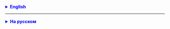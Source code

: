 <details style="margin-top: 16px">
  <summary style="cursor: pointer; color: blue;"><b>English</b></summary>

## Inheritance:

**Inheritance** is like inheritance in real life, for example when a child inherits some traits from his
parents. In programming, this means that one class can inherit the properties and methods of another class.
For example, we have a class "Fruit" and we create a subclass "Apple". An apple automatically inherits the properties of
the fruit,
such as color and weight.

Example:

```java
class Fruit {
    String color;
    double weight;
}

class Apple extends Fruit {
    // We automatically inherit the color and weight from the Fruit class
    String variety;
}

class Banana extends Fruit {
    // We automatically inherit the color and weight from the Fruit class
    String variety;
}
```

![img.png](img.png)

### Overriding methods in subclasses:

**Method overriding** is like changing the rules of the game. If we have a method in the superclass, we can
override it in a subclass to make it specific to that subclass. This allows us to use
same method name, but with different actions for different classes.

Imagine that we have Animals, all animals can reproduce sound. But each animal does this differently.
For example, a cat makes “meow-meow”, a dog “woof-woof”.

**Animal** is the parent class for all animals.
**Dog** is a subclass representing a dog.
**Cat** is a subclass representing a cat.
**makeSound()** - method that outputs the sound made by an animal

Example:

![img_2.png](img_2.png)

```java
public class Animal { // parent class for all animals

    void makeSound() {
        System.out.println("Animal sound, not sure which one"); // outputs the sound made by the animal
    }
}

public class Dog extends Animal { // subclass representing a dog

}

public class Cat extends Animal { // subclass representing a cat

}
```

````java
public class Main {

    public static void main(String[] args) {
        Dog dog = new Dog();
        dog.makeSound(); // The sound of an animal, it’s not clear which one

        Cat dog = new Cat();
        Cat.makeSound(); // The sound of an animal, it’s not clear which one
    }
}
````

In this example, the dog and cat will be able to play sound, but only as defined in the parent class.
Because every time we use the `makeSound()` method, no matter what type, “Sound” will always be output to the console
animal, it’s not clear which one.”

But we said that the cat should reproduce “meow-meow”, and the dog “woof-woof”. Those. play the sound `makeSound()` but
already in my own way.

```java
public class Animal {

    public void makeSound() {
        System.out.println("Animal sound, not sure which one");
    }
}

public class Dog extends Animal {

    @Override // overridden super class method
    public void makeSound() {
        System.out.println("Woof-woof!"); // specified the behavior of the method for the Dog class
    }
}

public class Cat extends Animal {

    @Override // overridden super class method
    public void makeSound() {
        System.out.println("Meow meow!"); // specified the behavior of the method for the Cat class
    }
}
```

![img_3.png](img_3.png)

This code overrides the parent `makeSound()` method in each descendant class. What allows animals
reproduce the correct sounds.

````java
public class Main {

    public static void main(String[] args) {
        Dog dog = new Dog();
        dog.makeSound(); //  Bow-wow!

        Cat dog = new Cat();
        Cat.makeSound(); //  Meow meow!
    }
}
````

## Cast:

**Typecasting** is like turning one thing into another. In Java, this may be needed when we have an object
one class, but we want to use it as an object of another class. This may be explicit or implicit.

Let's look at the example of dogs and cats to better understand type casting.

We have a class hierarchy:

1. `Animal` - parent class for all animals.
2. `Dog` is a subclass representing a dog.
3. `Cat` is a subclass representing a cat.

Each class has a `makeSound()` method that outputs the sound the animal makes.

![img_3.png](img_3.png)

Now let's look at type casting:

```java
Animal animal1=new Dog(); // Implicit type cast, dog becomes animal
        Animal animal2=new Cat(); // Implicit type cast, cat becomes animal

        Dog dog=(Dog)animal1; // Explicit type cast, animal becomes dog
        Cat cat=(Cat)animal2; // Explicit type cast, animal becomes cat
```

In this example:

1. `animal1` and `animal2` are variables of type `Animal`, but they contain objects `Dog` and `Cat`. This is an implicit
   type cast because we are "narrowing down" the types.

2. `dog` and `cat` are variables of type `Dog` and `Cat`, but we explicitly specify the types to be cast. We "extend"
   types back to subclasses.

Now we can call the `makeSound()` method on each variable:

```java
animal1.makeSound(); // Outputs: Woof-woof!
        animal2.makeSound(); // Outputs: Meow-meow!
        dog.makeSound(); // Outputs: Woof-woof!
        cat.makeSound(); // Outputs: Meow-meow!
```

Type casting allows us to work with objects of different classes in the hierarchy and use their specific methods when
necessary.

### Upward and downward type casting:

1. **Upcasting**:
    - This is a casting of an object to its superclass or interface.
    - Occurs automatically (implicitly).
    - This is a safe cast because the object can always be treated as an object of its superclass.

An example of an ascending cast:

```java
Cat cat=new Cat();
        Animal animal=cat; // Upcast, cat automatically becomes an Animal object.
```

2. **Downcasting**:
    - This is the casting of an object to its subclass after an upward cast.
    - Occurs using the `(Type)` type cast operator and may throw a `ClassCastException` if the object cannot be cast to
      the specified type.
    - This is a riskier cast and requires type checking before performing the cast.

Downcast example:

```java
Animal animal=new Cat(); // Ascending cast
        Cat cat=(Cat)animal; // Downcast, requires explicit type cast
```

Thus, an upward cast is usually safe and automatic, but a downcast can cause an error and requires an explicit type cast
and type checking before it is performed.

### Errors when casting types:

Type casting errors and the differences between upward and downward casting are important aspects of working with type
casting in Java. Let's take a closer look at these concepts.

1. **ClassCastException**:
    - This exception occurs when an attempt is made to perform an invalid type cast.
    - For example, if we have an `Animal` object that is actually a `Cat` object, and we try to explicitly cast it to
      the `Dog` type, it will throw a `ClassCastException`.

Example:

```java
Animal animal=new Cat();
        Dog dog=(Dog)animal; // Will throw a ClassCastException because animal is not actually a Dog object.
```

To avoid such errors, you should always perform type checking using the `instanceof` operator before casting the type.

Type checking example:

```java
Animal animal=new Cat();
        if(animal instanceof Dog){
        Dog dog=(Dog)animal; // This code will only run if animal is a Dog object.
        }
```

</details>

<hr>

<details style="margin-top: 16px">
  <summary style="cursor: pointer; color: blue;"><b>На русском</b></summary>

## Наследование:

**Наследование** - это как наследование в реальной жизни, например, когда ребенок наследует некоторые черты от своих
родителей. В программировании, это означает, что один класс может наследовать свойства и методы другого класса.
Например, у нас есть класс "Фрукт", и мы создаем подкласс "Яблоко". Яблоко автоматически наследует свойства фрукта,
такие как цвет и вес.

Пример:

```java
class Fruit {
    String color;
    double weight;
}

class Apple extends Fruit {
    // Мы автоматически наследуем цвет и вес из класса Fruit
    String variety;
}

class Banana extends Fruit {
    // Мы автоматически наследуем цвет и вес из класса Fruit
    String variety;
}
```

![img.png](img.png)

### Переопределение методов в подклассах:

**Переопределение методов** - это как изменение правил игры. Если у нас есть метод в суперклассе, мы можем
переопределить его в подклассе, чтобы сделать его специфичным для этого подкласса. Это позволяет нам использовать
одинаковое имя метода, но с разными действиями для разных классов.

Представьте что у нас есть Животные, все животные могут воспроизводить звук. Но каждое животное делает это по разному.
К примеру кошка делает "мяу-мяу", собачка "гав-гав".

**Animal** - родительский класс для всех животных.
**Dog** - подкласс, представляющий собаку.
**Cat** - подкласс, представляющий кошку.
**makeSound()** - метод который выводит звук, издаваемый животным

Пример:

![img_2.png](img_2.png)

```java
public class Animal { // родительский класс для всех животных

    void makeSound() {
        System.out.println("Звук животного, не понятно какой"); // выводит звук, издаваемый животным
    }
}

public class Dog extends Animal { // подкласс, представляющий собаку

}

public class Cat extends Animal { // подкласс, представляющий кошку

}
```

````java
public class Main {

    public static void main(String[] args) {
        Dog dog = new Dog();
        dog.makeSound(); //  Звук животного, не понятно какой

        Cat dog = new Cat();
        Cat.makeSound(); //  Звук животного, не понятно какой        
    }
}
````

В этом примере собака и кошка будут уметь воспроизводить звук, но только так как это опрделено в родительском классе.
Т.к. каждый раз когда мы возовим метод `makeSound()` не важно у какого типа, всегда будет выведенно в коносль "Звук
животного, не понятно какой".

Но мы сказали что кошка должна воспроизводить "мяу-мяу", а собачка "гав-гав". Т.е. вопроизводить звук `makeSound()` но
уже по свойму.

```java
public class Animal {

    public void makeSound() {
        System.out.println("Звук животного, не понятно какой");
    }
}

public class Dog extends Animal {

    @Override // переопределили метод супер класса
    public void makeSound() {
        System.out.println("Гав-гав!");  // указали поведение метода для класса Dog
    }
}

public class Cat extends Animal {

    @Override // переопределили метод супер класса
    public void makeSound() {
        System.out.println("Мяу-мяу!"); // указали поведение метода для класса Cat
    }
}
```

![img_3.png](img_3.png)

Этот код переопределяет в каждом классе наследнике родительский метод `makeSound()`. Что позволяет животным
воспроизводить верные звуки.

````java
public class Main {

    public static void main(String[] args) {
        Dog dog = new Dog();
        dog.makeSound(); //  Гав-гав!

        Cat dog = new Cat();
        Cat.makeSound(); //  Мяу-мяу!        
    }
}
````

## Приведение типов:

**Приведение типов** - это как превращение одной вещи в другую. В Java, это может быть нужно, когда у нас есть объект
одного класса, но мы хотим его использовать как объект другого класса. Это может быть явным или неявным.

Давайте рассмотрим пример с собачками и кошками, чтобы лучше понять приведение типов.

У нас есть иерархия классов:

1. `Animal` - родительский класс для всех животных.
2. `Dog` - подкласс, представляющий собаку.
3. `Cat` - подкласс, представляющий кошку.

Каждый класс имеет метод `makeSound()`, который выводит звук, издаваемый животным.

![img_3.png](img_3.png)

Теперь давайте рассмотрим приведение типов:

```java
Animal animal1=new Dog(); // Неявное приведение типа, собака становится животным
        Animal animal2=new Cat(); // Неявное приведение типа, кошка становится животным

        Dog dog=(Dog)animal1; // Явное приведение типа, животное становится собакой
        Cat cat=(Cat)animal2; // Явное приведение типа, животное становится кошкой
```

В этом примере:

1. `animal1` и `animal2` - это переменные типа `Animal`, но они содержат объекты `Dog` и `Cat`. Это неявное приведение
   типов, так как мы "сужаем" типы.

2. `dog` и `cat` - это переменные типа `Dog` и `Cat`, но мы явно указываем типы для приведения. Мы "расширяем" типы
   обратно к подклассам.

Теперь мы можем вызвать метод `makeSound()` для каждой переменной:

```java
animal1.makeSound(); // Выведет: Гав-гав!
        animal2.makeSound(); // Выведет: Мяу-мяу!
        dog.makeSound();     // Выведет: Гав-гав!
        cat.makeSound();     // Выведет: Мяу-мяу!
```

Приведение типов позволяет нам работать с объектами разных классов в иерархии и использовать их специфические методы,
когда это необходимо.

### Восходящее и нисходящее приведение типов:

1. **Восходящее приведение (Upcasting)**:
    - Это приведение объекта к его суперклассу или интерфейсу.
    - Происходит автоматически (неявно).
    - Это безопасное приведение, так как объект всегда может быть рассмотрен как объект его суперкласса.

Пример восходящего приведения:

```java
Cat cat=new Cat();
        Animal animal=cat; // Восходящее приведение, cat автоматически становится объектом Animal.
```

2. **Нисходящее приведение (Downcasting)**:
    - Это приведение объекта к его подклассу после восходящего приведения.
    - Происходит с использованием оператора приведения типа `(Type)` и может вызвать `ClassCastException`, если объект
      невозможно привести к указанному типу.
    - Это более рискованное приведение, и оно требует проверки типа перед выполнением приведения.

Пример нисходящего приведения:

```java
Animal animal=new Cat(); // Восходящее приведение
        Cat cat=(Cat)animal;    // Нисходящее приведение, требует явного приведения типа
```

Таким образом, восходящее приведение обычно безопасно и выполняется автоматически, а нисходящее приведение может вызвать
ошибку и требует явного приведения типа и проверки типа перед его выполнением.

### Ошибки при приведении типов:

Ошибки при приведении типов и различия между восходящим и нисходящим приведением типов - это важные аспекты работы с
приведением типов в Java. Давайте подробнее разберемся в этих концепциях.

1. **ClassCastException**:
    - Это исключение возникает при попытке выполнить недопустимое приведение типов.
    - Например, если у нас есть объект `Animal`, который на самом деле является объектом `Cat`, и мы пытаемся явно
      привести его к типу `Dog`, это вызовет `ClassCastException`.

Пример:

```java
Animal animal=new Cat();
        Dog dog=(Dog)animal; // Вызовет ClassCastException, так как animal на самом деле не является объектом Dog.
```

Чтобы избежать таких ошибок, всегда следует выполнять проверку типов с использованием оператора `instanceof` перед
приведением типа.

Пример проверки типа:

```java
Animal animal=new Cat();
        if(animal instanceof Dog){
        Dog dog=(Dog)animal; // Этот код выполнится только, если animal является объектом Dog.
        }
```

</details>
